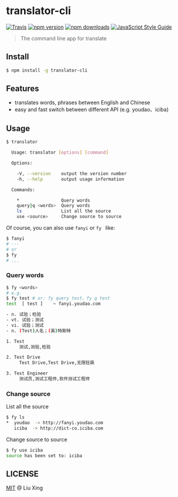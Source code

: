 # translator-cli

[![Travis](https://www.travis-ci.org/liuxing/translator-cli.svg?branch=master)](https://www.travis-ci.org/liuxing/translator-cli)  [![npm version](https://img.shields.io/npm/v/translator-cli.svg)](https://www.npmjs.com/package/translator-cli) [![npm downloads](https://img.shields.io/npm/dm/translator-cli.svg)](https://www.npmjs.com/package/translator-cli) [![JavaScript Style Guide](https://img.shields.io/badge/code_style-standard-brightgreen.svg)](https://standardjs.com)

> The command line app for translate

## Install

```bash
$ npm install -g translator-cli
```

## Features

- translates words, phrases between English and Chinese
- easy and fast switch between different API (e.g. youdao、iciba)

## Usage

```bash
$ translator

  Usage: translator [options] [command]

  Options:

    -V, --version    output the version number
    -h, --help       output usage information

  Commands:

    *                Query words
    query|q <words>  Query words
    ls               List all the source
    use <source>     Change source to source
```

Of course, you can also use `fanyi` or `fy `  like:

```bash
$ fanyi
# ···
# or
$ fy
# ...
```

### Query words
```bash
$ fy <words>
# e.g.
$ fy test # or: fy query test、fy q test
test  [ test ]    ~ fanyi.youdao.com

- n. 试验；检验
- vt. 试验；测试
- vi. 试验；测试
- n. (Test)人名；(英)特斯特

1. Test
     测试,测验,检验

2. Test Drive
     Test Drive,Test Drive,无限狂飙

3. Test Engineer
     测试员,测试工程师,软件测试工程师
```

### Change source

List all the source
```bash
$ fy ls
*  youdao  -> http://fanyi.youdao.com
   iciba  -> http://dict-co.iciba.com
```

Change source to source
```bash
$ fy use iciba
source has been set to: iciba
```

## LICENSE
[MIT](https://github.com/liuxing/translator-cli/blob/master/LICENSE) @ Liu Xing
